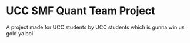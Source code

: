 # UCC SMF Quant Team Project

A project made for UCC students by UCC students which is gunna win us gold ya boi
